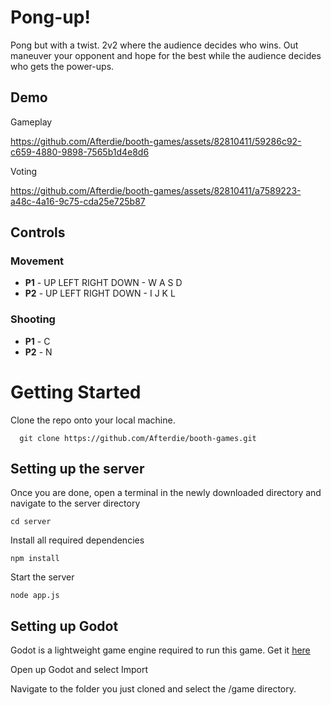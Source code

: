 # Pong-up!

Pong but with a twist. 2v2 where the audience decides who wins. Out maneuver your opponent and hope for the best while the audience decides who gets the power-ups.

## Demo
Gameplay

https://github.com/Afterdie/booth-games/assets/82810411/59286c92-c659-4880-9898-7565b1d4e8d6

Voting 


https://github.com/Afterdie/booth-games/assets/82810411/a7589223-a48c-4a16-9c75-cda25e725b87



## Controls

### Movement

- **P1** - UP LEFT RIGHT DOWN - W A S D
- **P2** - UP LEFT RIGHT DOWN - I J K L

### Shooting

- **P1** - C
- **P2** - N

# Getting Started

Clone the repo onto your local machine.

```
  git clone https://github.com/Afterdie/booth-games.git
```

## Setting up the server

Once you are done, open a terminal in the newly downloaded directory and navigate to the server directory

```
cd server
```

Install all required dependencies

```
npm install
```

Start the server

```
node app.js
```

## Setting up Godot

Godot is a lightweight game engine required to run this game. Get it [here](https://godotengine.org/download/)

Open up Godot and select Import

Navigate to the folder you just cloned and select the /game directory.
